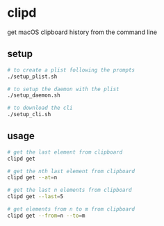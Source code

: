 # clipd
get macOS clipboard history from the command line
## setup
```bash
# to create a plist following the prompts
./setup_plist.sh

# to setup the daemon with the plist
./setup_daemon.sh

# to download the cli
./setup_cli.sh
```
## usage
```bash
# get the last element from clipboard
clipd get

# get the nth last element from clipboard 
clipd get --at=n

# get the last n elements from clipboard
clipd get --last=5

# get elements from n to m from clipboard
clipd get --from=n --to=m
```
